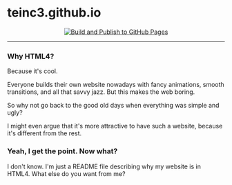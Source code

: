 # teinc3.github.io

<p align="center">
  <a href="https://github.com/Teinc3/teinc3.github.io/actions/workflows/pages/pages-build-deployment"><img src="https://github.com/Teinc3/teinc3.github.io/actions/workflows/pages/pages-build-deployment/badge.svg" alt="Build and Publish to GitHub Pages"></a>
</p>

<hr/>

### Why HTML4?

Because it's cool.

Everyone builds their own website nowadays with fancy animations, smooth transitions, and all that savvy jazz.
But this makes the web boring.

So why not go back to the good old days when everything was simple and ugly?

I might even argue that it's more attractive to have such a website, because it's different from the rest.

### Yeah, I get the point. Now what?

I don't know. I'm just a README file describing why my website is in HTML4. What else do you want from me?